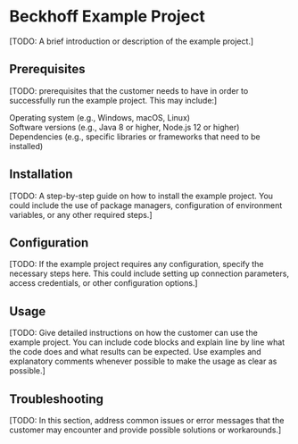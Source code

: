 # Beckhoff Example Project
[TODO: A brief introduction or description of the example project.]

## Prerequisites
[TODO: prerequisites that the customer needs to have in order to successfully run the example project. This may include:]

Operating system (e.g., Windows, macOS, Linux)<br>
Software versions (e.g., Java 8 or higher, Node.js 12 or higher)<br>
Dependencies (e.g., specific libraries or frameworks that need to be installed)<br>

## Installation
[TODO: A step-by-step guide on how to install the example project. You could include the use of package managers, configuration of environment variables, or any other required steps.]

## Configuration
[TODO: If the example project requires any configuration, specify the necessary steps here. This could include setting up connection parameters, access credentials, or other configuration options.]

## Usage
[TODO: Give detailed instructions on how the customer can use the example project. You can include code blocks and explain line by line what the code does and what results can be expected. Use examples and explanatory comments whenever possible to make the usage as clear as possible.]

## Troubleshooting
[TODO: In this section, address common issues or error messages that the customer may encounter and provide possible solutions or workarounds.]